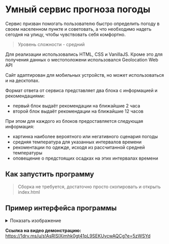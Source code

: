 # Умный сервис прогноза погоды

Сервис призван помогать пользователю быстро определить погоду в своем населенном пункте и советовать, а что необходимо надеть сегодня на улицу, чтобы чувствовать себя комфортно.

> Уровень сложности - средний

Для реализации использовались HTML, CSS и VanillaJS.
Кроме это для получения данных о местоположени использовался Geolocation Web API

Сайт адаптирован для мобильных устройств, но может использоваться и на десктопах.

Формат ответа от сервиса представляет два блока с информацией и рекомендациями:

- первый блок выдаёт рекомендации на ближайшие 2 часа
- второй блок выдаёт рекомендации на ближайшие 12 часов

При этом для каждого из блоков предоставляется следующая информация:

- картинка наиболее вероятного или негативного сценария погоды
- средняя температура для указанных интервалов времени
- рекоментации по одежде, исходя из рассчитанной средней температуры
- оповещение о предстоящих осадках на этих интервалах времени

## Как запустить программу

> Сборка не требуется, достаточно просто скопировать и открыть index.html

## Пример интерфейса программы

<details>
<summary>Показать изображение</summary>

![UI example](./imgs/app-example.jpg)

</details>

**Ссылка на видео демонстрацию:** https://1drv.ms/u/s!AsRlSIXimhk0gt41pL9SEKUvcwAQCg?e=5zWSYd
